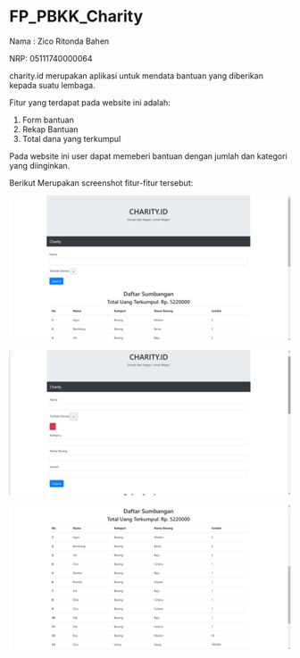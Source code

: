 # FP_PBKK_Charity

Nama : Zico Ritonda Bahen

NRP: 05111740000064

charity.id merupakan aplikasi untuk mendata bantuan yang diberikan kepada suatu lembaga.

Fitur yang terdapat pada website ini adalah:
1. Form bantuan
2. Rekap Bantuan
3. Total dana yang terkumpul

Pada website ini user dapat memeberi bantuan dengan jumlah dan kategori yang diinginkan.
 
Berikut Merupakan screenshot fitur-fitur tersebut:

![Fitur 1](https://github.com/Zicoritonda/FP_PBKK_Charity/blob/master/sc/sc1.png)

![Fitur 2](https://github.com/Zicoritonda/FP_PBKK_Charity/blob/master/sc/sc2.png)

![Fitur 3](https://github.com/Zicoritonda/FP_PBKK_Charity/blob/master/sc/sc3.png)


